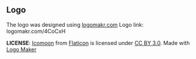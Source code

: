 ## Logo

The logo was designed using [logomakr.com](http://logomakr.com)
Logo link: logomakr.com/4CoCxH

**LICENSE**: <a href="http://www.icomoon.io">Icomoon</a> from <a href="http://www.flaticon.com/">Flaticon</a> is licensed under <a href="http://creativecommons.org/licenses/by/3.0/" title="Creative Commons BY 3.0">CC BY 3.0</a>. Made with <a href="http://logomakr.com" title="Logo Maker">Logo Maker</a>

